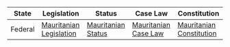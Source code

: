 | State | Legislation                                                                                | Status                         | Case Law                                                                     | Constitution                                                                 |
|-------|-------------------------------------------------------------------------------------------|--------------------------------|------------------------------------------------------------------------------|------------------------------------------------------------------------------|
| Federal | [Mauritanian Legislation](https://www.ilo.org/dyn/natlex/natlex4.countrySubjects?p_lang=en&p_country=MRT) | [Mauritanian Status](https://www.latestlaws.com/international/latestlaws-in/mauritania/) | [Mauritanian Case Law](https://www.jmg.mr/) | [Mauritanian Constitution](https://www.constituteproject.org/constitution/Mauritania_2017?lang=en) |